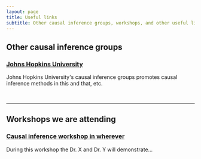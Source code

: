 ```yaml
---
layout: page
title: Useful links
subtitle: Other causal inference groups, workshops, and other useful links can be viewed below
---
```


## Other causal inference groups

### [Johns Hopkins University](https://jhsphcausalinference.weebly.com/)

Johns Hopkins University's causal inference groups promotes causal inference methods in this and that, etc. 

  <p>&nbsp;</p>

---

## Workshops we are attending

### [Causal inference workshop in wherever](www.linktoworkshop)

During this workshop the Dr. X and Dr. Y will demonstrate...
